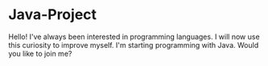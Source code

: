 # Java-Project
Hello! I've always been interested in programming languages. I will now use this curiosity to improve myself.
I'm starting programming with Java. Would you like to join me?
